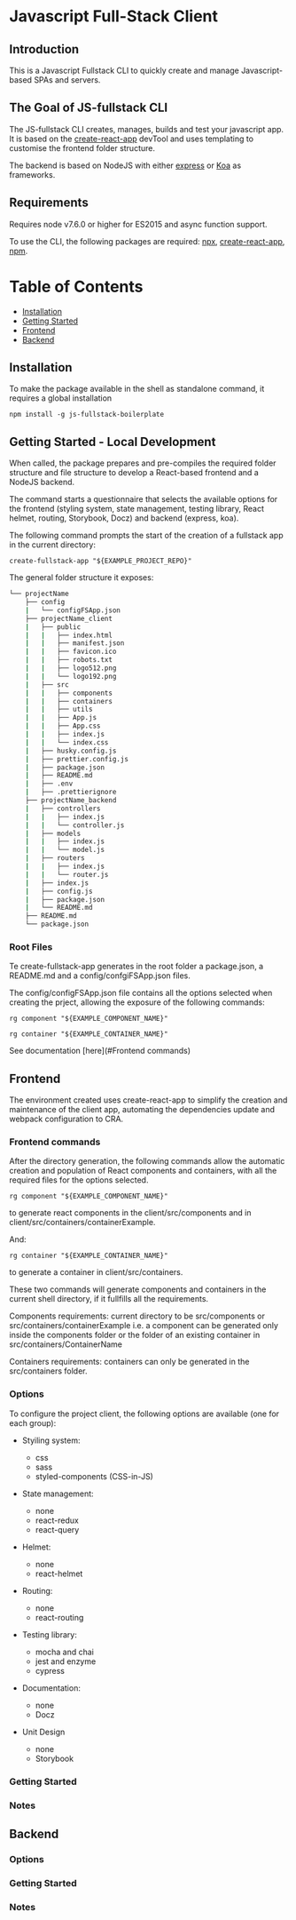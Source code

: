 # Javascript Full-Stack Client 

## Introduction

This is a Javascript Fullstack CLI to quickly create and manage Javascript-based SPAs and servers.

## The Goal of JS-fullstack CLI

The JS-fullstack CLI creates, manages, builds and test your javascript app. It is based on the [create-react-app](https://www.npmjs.com/package/create-react-app) devTool and uses templating to customise the frontend folder structure.

The backend is based on NodeJS with either [express](https://www.npmjs.com/package/express) or [Koa](https://www.npmjs.com/package/koa) as frameworks.

## Requirements

Requires node v7.6.0 or higher for ES2015 and async function support.

To use the CLI, the following packages are required: [npx](https://www.npmjs.com/package/npx), [create-react-app](https://www.npmjs.com/package/create-react-app), [npm](https://www.npmjs.com/package/npm).

# Table of Contents

 - [Installation](#Installation)
 - [Getting Started](#Getting-Started---Local-Development)
 - [Frontend](#Frontend)
 - [Backend](#Backend)

## Installation

To make the package available in the shell as standalone command, it requires a global installation

```shell
npm install -g js-fullstack-boilerplate
```

## Getting Started - Local Development

When called, the package prepares and pre-compiles the required folder structure and file structure to develop a React-based frontend and a NodeJS backend.

The command starts a questionnaire that selects the available options for the frontend (styling system, state management, testing library, React helmet, routing, Storybook, Docz) and backend (express, koa).

The following command prompts the start of the creation of a fullstack app in the current directory:

```shell
create-fullstack-app "${EXAMPLE_PROJECT_REPO}"
```

The general folder structure it exposes:

```bash
└── projectName
    ├── config
    |   └── configFSApp.json
    ├── projectName_client
    |   ├── public
    |   |   ├── index.html
    |   |   ├── manifest.json
    |   |   ├── favicon.ico
    |   |   ├── robots.txt
    |   |   ├── logo512.png
    |   |   └── logo192.png
    |   ├── src
    |   |   ├── components
    |   |   ├── containers
    |   |   ├── utils
    |   |   ├── App.js
    |   |   ├── App.css
    |   |   ├── index.js
    |   |   └── index.css
    |   ├── husky.config.js
    |   ├── prettier.config.js
    |   ├── package.json
    |   ├── README.md
    |   ├── .env
    |   ├── .prettierignore
    ├── projectName_backend
    |   ├── controllers
    |   |   ├── index.js
    |   |   └── controller.js
    |   ├── models
    |   |   ├── index.js
    |   |   └── model.js
    |   ├── routers
    |   |   ├── index.js
    |   |   └── router.js
    |   ├── index.js
    |   ├── config.js
    |   ├── package.json
    |   └── README.md
    ├── README.md
    └── package.json
```

### Root Files 

Te create-fullstack-app generates in the root folder a package.json, a README.md and a config/confgiFSApp.json files. 

The config/configFSApp.json file contains all the options selected when creating the prject, allowing the exposure of the following commands:

```shell
rg component "${EXAMPLE_COMPONENT_NAME}"
```

```shell
rg container "${EXAMPLE_CONTAINER_NAME}"
```

See documentation [here](#Frontend commands)

## Frontend

The environment created uses create-react-app to simplify the creation and maintenance of the client app, automating the dependencies update and webpack configuration to CRA.

### Frontend commands

After the directory generation, the following commands allow the automatic creation and population of React components and containers, with all the required files for the options selected.

```shell
rg component "${EXAMPLE_COMPONENT_NAME}"
```

to generate react components in the client/src/components and in client/src/containers/containerExample.

And:

```shell
rg container "${EXAMPLE_CONTAINER_NAME}"
```

to generate a container in client/src/containers.

These two commands will generate components and containers in the current shell directory, if it fullfills all the requirements.

Components requirements: current directory to be src/components or src/containers/containerExample 
    i.e. a component can be generated only inside the components folder or the folder of an existing container in src/containers/ContainerName

Containers requirements: containers can only be generated in the src/containers folder.

### Options

To configure the project client, the following options are available (one for each group):

  - Styiling system:
    - css
    - sass
    - styled-components (CSS-in-JS)

  - State management:
    - none
    - react-redux
    - react-query

  - Helmet:
    - none
    - react-helmet

  - Routing:
    - none
    - react-routing
  
  - Testing library:
    - mocha and chai
    - jest and enzyme
    - cypress

  - Documentation:
    - none
    - Docz

  - Unit Design 
    - none
    - Storybook

### Getting Started

### Notes

## Backend


### Options

### Getting Started

### Notes

